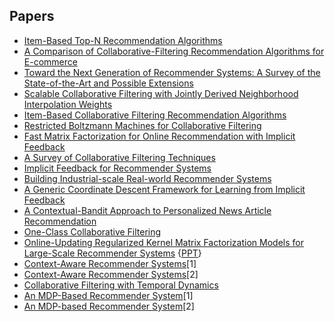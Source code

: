 ## Papers

+ [Item-Based Top-N Recommendation Algorithms](https://wenku.baidu.com/view/e865ea4cfe4733687e21aa78.html)
+ [A Comparison of Collaborative-Filtering Recommendation Algorithms for E-commerce](https://www.researchgate.net/publication/220628661_A_Comparison_of_Collaborative-Filtering_Recommendation_Algorithms_for_E-commerce)
+ [Toward the Next Generation of Recommender Systems: A Survey of the State-of-the-Art and Possible Extensions](http://pages.stern.nyu.edu/~atuzhili/pdf/TKDE-Paper-as-Printed.pdf)
+ [Scalable Collaborative Filtering with Jointly Derived Neighborhood Interpolation Weights](http://citeseerx.ist.psu.edu/viewdoc/download?doi=10.1.1.218.109&rep=rep1&type=pdf)
+ [Item-Based Collaborative Filtering Recommendation Algorithms](http://files.grouplens.org/papers/www10_sarwar.pdf)
+ [Restricted Boltzmann Machines for Collaborative Filtering](https://www.cs.toronto.edu/~rsalakhu/papers/rbmcf.pdf)
+ [Fast Matrix Factorization for Online Recommendation with Implicit Feedback](https://www.comp.nus.edu.sg/~xiangnan/papers/sigir16-eals-cm.pdf)
+ [A Survey of Collaborative Filtering Techniques](https://www.researchgate.net/publication/220173171_A_Survey_of_Collaborative_Filtering_Techniques)
+ [Implicit Feedback for Recommender Systems](http://citeseerx.ist.psu.edu/viewdoc/download?doi=10.1.1.468.1279&rep=rep1&type=pdf)
+ [Building Industrial-scale Real-world Recommender Systems](https://xamat.github.io/pubs/recsys12-tutorial.pdf)
+ [A Generic Coordinate Descent Framework for Learning from Implicit Feedback](http://papers.www2017.com.au.s3-website-ap-southeast-2.amazonaws.com/proceedings/p1341.pdf)
+ [A Contextual-Bandit Approach to Personalized News Article Recommendation](http://rob.schapire.net/papers/www10.pdf)
+ [One-Class Collaborative Filtering](https://cseweb.ucsd.edu/classes/fa17/cse291-b/reading/04781145.pdf)
+ [Online-Updating Regularized Kernel Matrix Factorization Models for Large-Scale Recommender Systems](http://citeseerx.ist.psu.edu/viewdoc/download?doi=10.1.1.165.8010&rep=rep1&type=pdf) {[PPT](https://pdfs.semanticscholar.org/ef7a/106856cbc2c4c55c2dc83fd33ddba2382ea6.pdf)}
+ [Context-Aware Recommender Systems](http://www.inf.unibz.it/~ricci/papers/08-Adomavicius.pdf)[1]
+ [Context-Aware Recommender Systems](http://citeseerx.ist.psu.edu/viewdoc/download?doi=10.1.1.423.4220&rep=rep1&type=pdf)[2]
+ [Collaborative Filtering with Temporal Dynamics](http://citeseerx.ist.psu.edu/viewdoc/download?doi=10.1.1.379.1951&rep=rep1&type=pdf)
+ [An MDP-Based Recommender System](http://www.jmlr.org/papers/volume6/shani05a/shani05a.pdf)[1]
+ [An MDP-based Recommender System](https://arxiv.org/abs/1301.0600)[2]
